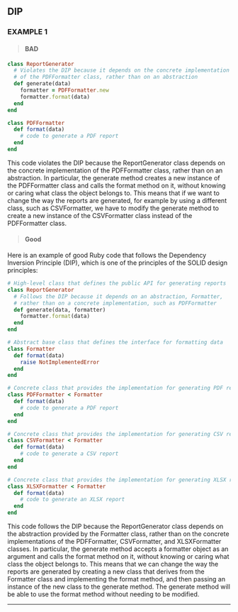 ## DIP  

### EXAMPLE 1

> #### BAD

```ruby
class ReportGenerator
  # Violates the DIP because it depends on the concrete implementation
  # of the PDFFormatter class, rather than on an abstraction
  def generate(data)
    formatter = PDFFormatter.new
    formatter.format(data)
  end
end

class PDFFormatter
  def format(data)
    # code to generate a PDF report
  end
end
```

This code violates the DIP because the ReportGenerator class depends on the concrete implementation of the PDFFormatter class, rather than on an abstraction. In particular, the generate method creates a new instance of the PDFFormatter class and calls the format method on it, without knowing or caring what class the object belongs to. This means that if we want to change the way the reports are generated, for example by using a different class, such as CSVFormatter, we have to modify the generate method to create a new instance of the CSVFormatter class instead of the PDFFormatter class.


> #### Good
Here is an example of good Ruby code that follows the Dependency Inversion Principle (DIP), which is one of the principles of the SOLID design principles:

```ruby
# High-level class that defines the public API for generating reports
class ReportGenerator
  # Follows the DIP because it depends on an abstraction, Formatter,
  # rather than on a concrete implementation, such as PDFFormatter
  def generate(data, formatter)
    formatter.format(data)
  end
end

# Abstract base class that defines the interface for formatting data
class Formatter
  def format(data)
    raise NotImplementedError
  end
end

# Concrete class that provides the implementation for generating PDF reports
class PDFFormatter < Formatter
  def format(data)
    # code to generate a PDF report
  end
end

# Concrete class that provides the implementation for generating CSV reports
class CSVFormatter < Formatter
  def format(data)
    # code to generate a CSV report
  end
end

# Concrete class that provides the implementation for generating XLSX reports
class XLSXFormatter < Formatter
  def format(data)
    # code to generate an XLSX report
  end
end

```

This code follows the DIP because the ReportGenerator class depends on the abstraction provided by the Formatter class, rather than on the concrete implementations of the PDFFormatter, CSVFormatter, and XLSXFormatter classes. In particular, the generate method accepts a formatter object as an argument and calls the format method on it, without knowing or caring what class the object belongs to. This means that we can change the way the reports are generated by creating a new class that derives from the Formatter class and implementing the format method, and then passing an instance of the new class to the generate method. The generate method will be able to use the format method without needing to be modified.

---


